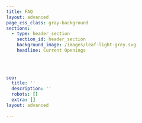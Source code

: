 ```yaml
---
title: FAQ
layout: advanced
page_css_class: gray-background
sections:
  - type: header_section
    section_id: header_section
    background_image: /images/leaf-light-grey.svg
    headline: Current Openings
        
      
  

seo:
  title: ''
  description: ''
  robots: []
  extra: []
layout: advanced

---
```

